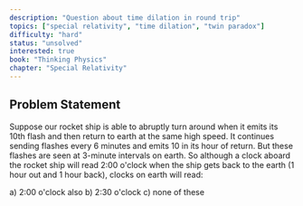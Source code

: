 ```yaml
---
description: "Question about time dilation in round trip"
topics: ["special relativity", "time dilation", "twin paradox"]
difficulty: "hard"
status: "unsolved"
interested: true
book: "Thinking Physics"
chapter: "Special Relativity"
---
```


## Problem Statement
Suppose our rocket ship is able to abruptly turn around when it emits its 10th flash and then return to earth at the same high speed. It continues sending flashes every 6 minutes and emits 10 in its hour of return. But these flashes are seen at 3-minute intervals on earth. So although a clock aboard the rocket ship will read 2:00 o'clock when the ship gets back to the earth (1 hour out and 1 hour back), clocks on earth will read:

a) 2:00 o'clock also
b) 2:30 o'clock
c) none of these